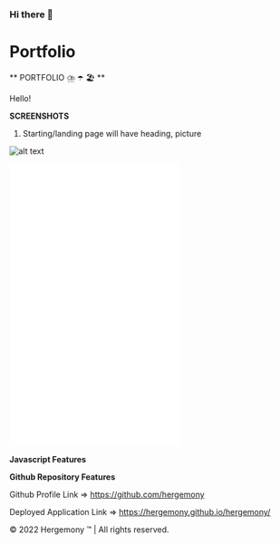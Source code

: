 ### Hi there 👋

<!--
**hergemony/hergemony** is a ✨ _special_ ✨ repository because its `README.md` (this file) appears on your GitHub profile.

Here are some ideas to get you started:

- 🔭 I’m currently working on ...
- 🌱 I’m currently learning ...
- 👯 I’m looking to collaborate on ...
- 🤔 I’m looking for help with ...
- 💬 Ask me about ...
- 📫 How to reach me: ...
- 😄 Pronouns: ...
- ⚡ Fun fact: ...
-->

# Portfolio

** PORTFOLIO ⛈️ ☂️ 🏖️ **

Hello!



**SCREENSHOTS**
1) Starting/landing page will have heading, picture

![alt text](https://github.com/hergemony/raw=true)


<embed src="images/movingflower.mp4" autostart="false" height="500" width="300" /></embed>


**Javascript Features**



**Github Repository Features**


Github Profile Link => https://github.com/hergemony

Deployed Application Link => https://hergemony.github.io/hergemony/


©️ 2022 Hergemony ™️ | All rights reserved.
